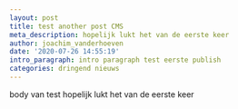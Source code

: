 ```yaml
---
layout: post
title: test another post CMS
meta_description: hopelijk lukt het van de eerste keer
author: joachim_vanderhoeven
date: '2020-07-26 14:55:19'
intro_paragraph: intro paragraph test eerste publish
categories: dringend nieuws
---
```

body van test hopelijk lukt het van de eerste keer
